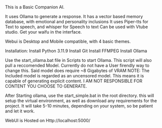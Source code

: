 This is a Basic Companion AI.

It uses Ollama to generate a response.
It has a vector based memory database, with emotional and personality inclusions
It uses Piper-tts for Text to speech, and whisper for Speech to text
Can be used with Vtube studio. Get your waifu in the interface.

Webui is Desktop and Mobile compatible, with 4 basic themes.

Installation:
Install Python 3.11.9
Install Git
Install FFMPEG
Install Ollama

Use the start_ollama.bat file in Scripts to start Ollama.
This script will also pull a reccomended Model. Currently do not have a User firendly way to change this. Said model does require ~8 Gigabytes of VRAM
NOTE: The Included model is regarded as an uncensored model. This means it is capable of generating explicit content. I AM NOT RESPONSIBLE FOR CONTENT YOU CHOOSE TO GENERATE.


After Starting ollama, use the start_simple.bat in the root directory. this will setup the virtual environment, as well as download any requirements for the project. It will take 5-10 minutes, depending on your system, so be patient and let it work.

WebUI is Hosted on Http://localhost:5000/


